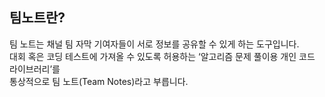## 팀노트란? <br/>
팀 노트는 채널 팀 자막 기여자들이 서로 정보를 공유할 수 있게 하는 도구입니다.<br/>
대회 혹은 코딩 테스트에 가져올 수 있도록 허용하는 ‘알고리즘 문제 풀이용 개인 코드 라이브러리’를 <br/>
통상적으로 팀 노트(Team Notes)라고 부릅니다.<br/>
